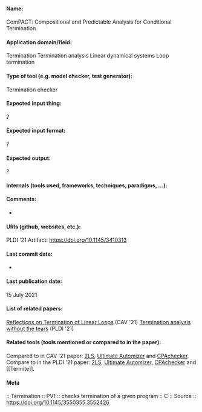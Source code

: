 #### Name:
ComPACT: Compositional and Predictable Analysis for Conditional Termination

#### Application domain/field:
Termination
Termination analysis
Linear dynamical systems
Loop termination

#### Type of tool (e.g. model checker, test generator):
Termination checker

#### Expected input thing:
?

#### Expected input format:
?

#### Expected output:
?

#### Internals (tools used, frameworks, techniques, paradigms, ...):

#### Comments:
-

#### URIs (github, websites, etc.):
PLDI '21 Artifact: https://doi.org/10.1145/3410313

#### Last commit date:
-

#### Last publication date:
15 July 2021

#### List of related papers:
[Reflections on Termination of Linear Loops](https://doi.org/10.1007/978-3-030-81688-9_3) (CAV '21)
[Termination analysis without the tears](https://doi.org/10.1145/3453483.3454110) (PLDI '21)

#### Related tools (tools mentioned or compared to in the paper):
Compared to in CAV '21 paper: [2LS](2LS.md), [Ultimate Automizer](Ultimate%20Automizer.md) and [CPAchecker](Checkers/CPAchecker.md).
Compare to in the PLDI '21 paper: [2LS](2LS.md), [Ultimate Automizer](Ultimate%20Automizer.md), [CPAchecker](Checkers/CPAchecker.md) and [[Termite]].

#### Meta
:: Termination
:: PV1 :: checks termination of a given program
:: C
:: Source :: https://doi.org/10.1145/3550355.3552426
